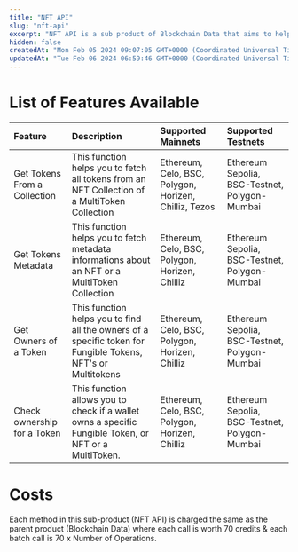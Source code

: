 ```yaml
---
title: "NFT API"
slug: "nft-api"
excerpt: "NFT API is a sub product of Blockchain Data that aims to help you get any NFT related on-chain data you would need to add NFT functionality in your web3 app."
hidden: false
createdAt: "Mon Feb 05 2024 09:07:05 GMT+0000 (Coordinated Universal Time)"
updatedAt: "Tue Feb 06 2024 06:59:46 GMT+0000 (Coordinated Universal Time)"
---
```

# List of Features Available

| Feature                      | Description                                                                                                  | Supported Mainnets                                    | Supported Testnets                            |
| :--------------------------- | :----------------------------------------------------------------------------------------------------------- | :---------------------------------------------------- | :-------------------------------------------- |
| Get Tokens From a Collection | This function helps you to fetch all tokens from an NFT Collection of a MultiToken Collection                | Ethereum, Celo, BSC, Polygon, Horizen, Chilliz, Tezos | Ethereum Sepolia, BSC-Testnet, Polygon-Mumbai |
| Get Tokens Metadata          | This function helps you to fetch metadata informations about an NFT or a MultiToken Collection               | Ethereum, Celo, BSC, Polygon, Horizen, Chilliz        | Ethereum Sepolia, BSC-Testnet, Polygon-Mumbai |
| Get Owners of a Token        | This function helps you to find all the owners of a specific token for Fungible Tokens, NFT's or Multitokens | Ethereum, Celo, BSC, Polygon, Horizen, Chilliz        | Ethereum Sepolia, BSC-Testnet, Polygon-Mumbai |
| Check ownership for a Token  | This function allows you to check if a wallet owns a specific Fungible Token, or NFT or a MultiToken.        | Ethereum, Celo, BSC, Polygon, Horizen, Chilliz        | Ethereum Sepolia, BSC-Testnet, Polygon-Mumbai |

# Costs

Each method in this sub-product (NFT API) is charged the same as the parent product (Blockchain Data) where each call is worth 70 credits & each batch call is 70 x Number of Operations.
